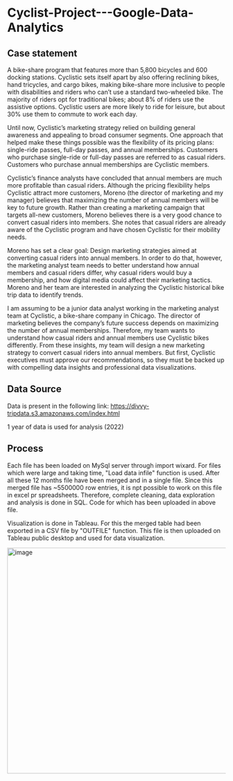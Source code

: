 # Cyclist-Project---Google-Data-Analytics

## Case statement

<Cyclist>

A bike-share program that features more than 5,800 bicycles and 600 docking stations. Cyclistic sets itself apart by also offering reclining bikes, hand tricycles, and cargo bikes, making bike-share more inclusive to people with disabilities and riders who can’t use a standard two-wheeled bike. The majority of riders opt for traditional bikes; about 8% of riders use the assistive options. Cyclistic users are more likely to ride for leisure, but about 30% use them to commute to work each day.

Until now, Cyclistic’s marketing strategy relied on building general awareness and appealing to broad consumer segments. One approach that helped make these things possible was the flexibility of its pricing plans: single-ride passes, full-day passes, and annual memberships. Customers who purchase single-ride or full-day passes are referred to as casual riders. Customers who purchase annual memberships are Cyclistic members.

Cyclistic’s finance analysts have concluded that annual members are much more profitable than casual riders. Although the pricing flexibility helps Cyclistic attract more customers, Moreno (the director of marketing and my manager) believes that maximizing the number of annual members will be key to future growth. Rather than creating a marketing campaign that targets all-new customers, Moreno believes there is a very good chance to convert casual riders into members. She notes that casual riders are already aware of the Cyclistic program and have chosen Cyclistic for their mobility needs.

Moreno has set a clear goal: Design marketing strategies aimed at converting casual riders into annual members. In order to do that, however, the marketing analyst team needs to better understand how annual members and casual riders differ, why casual riders would buy a membership, and how digital media could affect their marketing tactics. Moreno and her team are interested in analyzing the Cyclistic historical bike trip data to identify trends.

<Scenario>

I am assuming to be a junior data analyst working in the marketing analyst team at Cyclistic, a bike-share company in Chicago. The director of marketing believes the company’s future success depends on maximizing the number of annual memberships. Therefore, my team wants to understand how casual riders and annual members use Cyclistic bikes differently. From these insights, my team will design a new marketing strategy to convert casual riders into annual members. But first, Cyclistic executives must approve our recommendations, so they must be backed up with compelling data insights and professional data visualizations.

## Data Source

Data is present in the following link:
https://divvy-tripdata.s3.amazonaws.com/index.html

1 year of data is used for analysis (2022)

## Process

Each file has been loaded on MySql server through import wixard. For files which were large and taking time, "Load data infile" function is used. After all these 12 months file have been merged and in a single file. Since this merged file has ~5500000 row entries, it is npt possible to work on this file in excel pr spreadsheets. Therefore, complete cleaning, data exploration and analysis is done in SQL. Code for which has been uploaded in above file. 

Visualization is done in Tableau. For this the merged table had been exported in a CSV file by "OUTFILE" function. This file is then uploaded on Tableau public desktop and used for data visualization.


<img width="1047" height="520" alt="image" src="https://github.com/user-attachments/assets/a4639bc2-bd86-4922-8d71-8811307e269d" />



